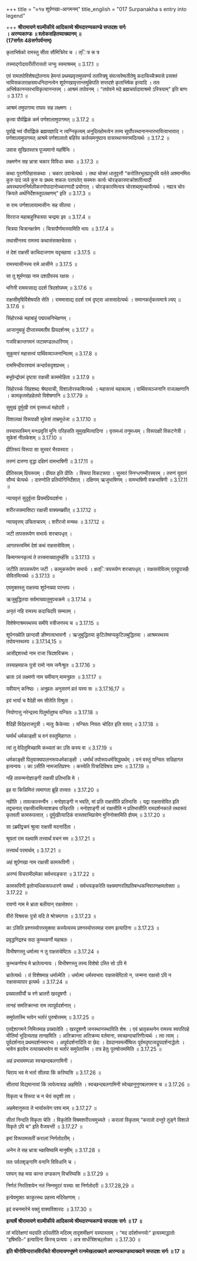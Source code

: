 +++
title = "०१७ शूर्पणखा-आगमनम्"
title_english = "017 Surpanakha s entry into legend"

+++
**श्रीरामायणे वाल्मीकीये आदिकाव्ये श्रीमदारण्यकाण्डे सप्तदशः सर्गः  
। अरण्यकाण्डः ॥ श्लोकसहितव्याख्यानम् ॥  
(17सर्गतः 48सर्गपर्यन्तम्)**

कृताभिषेको रामस्तु सीता सौमित्रिरेव च । त्ित्र त्त्र त्र

तस्माद्गोदावरीतीरात्ततो जग्मुः स्वमाश्रमम् ॥ 3.17.1 ॥

एवं रामतपोविशेषद्योतनाय हेमन्तं प्रथमप्रवृत्तमुपवर्ण्य ततस्त्रिषु संवत्सरेष्वतीतेषु कदाचिच्चैत्रमासे प्रसक्तं भाविसकलराक्षसवधनिदानत्वेन शूर्पणखावृत्तान्तमुक्षिपति सप्तदशे कृताभिषेक इत्यादि । ततः अभिषेकानन्तरभाविकृत्यानन्तरम् । आश्रमं तपोवनम् । “तपोवने मठे ब्रह्मचर्यादावाश्रमो ऽस्त्रियाम्” इति बाणः ॥ 3.17.1 ॥

आश्रमं तमुपागम्य राघवः सह लक्ष्मणः ।

कृत्वा पौर्वह्णिकं कर्म पर्णशालामुपागमत् ॥ 3.17.2 ॥

पूर्वाह्णे भवं पौर्वाह्णिकं ब्रह्मयज्ञादि न त्वग्निकृत्यम् अनुदितहोमत्वेन तस्य सूर्योपस्थानानन्तरभावित्वाभावात् । पर्णशालामुपागमत् आश्रमे पर्णशालातो बहिरेव कर्तव्यमनुष्ठाय वासस्थानमगमदित्यर्थः ॥ 3.17.2 ॥

उवास सुखितस्तत्र पूज्यमानो महर्षिभिः ।

लक्ष्मणेन सह भ्रात्रा चकार विविधाः कथाः ॥ 3.17.3 ॥

कथाः पुराणेतिहासकथाः । चकार उवाचेत्यर्थः । तथा चोक्तं धातुवृत्तौ “करोतिरभूतप्रादुर्भावे वर्तते अश्मानमितः कुरु पादं जले कुरु यः प्रथमः शकलः परापतेत् सस्मरुः कार्यः चोरङ्कारमाक्रोशतीत्यादौ अवस्थापननिर्मलीकरणोपादानोच्चारणादौ प्रयोगात् । चोरङ्कारमित्यत्र चोरशब्दमुच्चार्येत्यर्थः । नह्यत्र चोरः क्रियते अर्थनिर्देशस्तूपलक्षणम्” इति ॥ 3.17.3 ॥

स रामः पर्णशालायामासीनः सह सीतया ।

विरराज महाबाहुश्चित्रया चन्द्रमा इव ॥ 3.17.4 ॥

चित्रया चित्रानक्षत्रेण । चित्रापौर्णमास्यामिति भावः ॥ 3.17.4 ॥

तथासीनस्य रामस्य कथासंसक्तचेतसः ।

तं देशं राक्षसी काचिदाजगाम यदृच्छाया ॥ 3.17.5 ॥

रामस्यासीनस्य रामे आसीने ॥ 3.17.5 ॥

सा तु शूर्मणखा नाम दशग्रीवस्य रक्षसः ।

भगिनी राममासाद्य ददर्श त्रिदशोपमम् ॥ 3.17.6 ॥

राक्षसीमृषिर्विशेषयति सेति । राममासाद्य ददर्श रामं दृष्ट्वा आससादेत्यर्थः । समानकर्तृकत्वमात्रे ल्यप् ॥ 3.17.6 ॥

सिंहोरस्कं महाबाहुं पद्मपत्त्रनिभेक्षणम् ।

आजानुबाहुं दीप्तास्यमतीव प्रियदर्शनम् ॥ 3.17.7 ॥

गजविक्रान्तगमनं जटामण्डलधारिणम् ।

सुकुमारं महासत्त्वं पार्थिवव्यञ्जनान्वितम् ॥ 3.17.8 ॥

राममिन्दीवरश्यामं कन्दर्पसदृशप्रभम् ।

बभूवेन्द्रोपमं दृष्टवा राक्षसी काममोहिता ॥ 3.17.9 ॥

सिंहोरस्कं सिंहशब्दः श्रेष्ठवाची, विशालोरस्कमित्यर्थः । महासत्त्वं महाबलम् । पार्थिवव्यञ्जनानि राजलक्षणानि । कामकृतमोहहेतवो विशेषणानि ॥ 3.17.79 ॥

सुमुखं दुर्मुखी रामं वृत्तमध्यं महोदरी ।

विशालाक्षं विरूपाक्षी सुकेशं ताम्रमूर्धजा ॥ 3.17.10 ॥

तस्यास्तस्मिन् मनःप्रवृत्तिं मुनिः परिहसति सुमुखमित्यादिना । वृत्तमध्यं तनुमध्यम् । विरूपाक्षी विकटनेत्री । सुकेशं नीलकेशम् ॥ 3.17.10 ॥

प्रीतिरूपं विरूपा सा सुस्वरं भैरवस्वरा ।

तरुणं दारुणा वृद्धा दक्षिणं वामभाषिणी ॥ 3.17.11 ॥

प्रीतिरूपम् प्रियरूपम् । प्रीयत इति प्रीतिः । विरूपा विकटरूपा । सुस्वरं स्निग्धगम्भीरस्वरम् । तरुणं युवानं सौम्यं चेत्यर्थः । दारुणोति प्रतियोगिनिर्देशात् । दक्षिणम् ऋजुभाषिणम् । वामभाषिणी वक्रभाषिणी ॥ 3.17.11 ॥

न्यायवृत्तं सुदुर्वृत्ता प्रियमप्रियदर्शना ।

शरीरजसमाविष्टा राक्षसी वाक्यमब्रवीत् ॥ 3.17.12 ॥

न्यायवृत्तम् उचिताचारम् । शरीरजो मन्मथः ॥ 3.17.12 ॥

जटी तापसरूपेण सभार्यः शरचापधृत् ।

आगतस्त्वमिमं देशं कथं राक्षससेवितम् ।

किमागमनकृत्यं ते तत्त्वमाख्यातुमर्हसि ॥ 3.17.13 ॥

जटीति तापसरूपेण जटी । कामुकरूपेण सभार्यः । क्षत्ित्रयरूपेण शरचापधृत् । राक्षससेवितम् एतद्रूपासहैः सेवितमित्यर्थः ॥ 3.17.13 ॥

एवमुक्तस्तु राक्षस्या शूर्पनख्या परन्तपः ।

ऋजुबुद्धितया सर्वमाख्यातुमुपचक्रमे ॥ 3.17.14 ॥

अनृतं नहि रामस्य कदाचिदपि सम्मतम् ।

विशेषेणाश्रमस्थस्य समीपे स्त्रीजनस्य च ॥ 3.17.15 ॥

शूर्पनख्येति छान्दसौ ङीष्णत्वाभावनौ । ऋजुबुद्धितया कुटिलेष्वप्यकुटिलबुद्धितया । आश्रमस्थस्य तपोवनस्थस्य ॥ 3.17.14,15 ॥

आसीद्दशरथो नाम राजा त्रिदशविक्रमः ।

तस्याहमग्रजः पुत्रो रामो नाम जनैःश्रुतः ॥ 3.17.16 ॥

भ्राता ऽयं लक्ष्मणो नाम यमीयान् मामनुव्रतः ॥ 3.17.17 ॥

यवीयान् कनिष्ठः । अनुव्रतः अनुसरणं व्रतं यस्य सः ॥ 3.17.16,17 ॥

इयं भार्या च वैदेही मम सीतेति विश्रुता ।

नियोगात्तु नरेन्द्रस्य पितुर्मातुश्च यन्त्रितः ॥ 3.17.18 ॥

वैदिही विदेहराजपुत्री । मातुः कैकेय्याः । यन्त्रितः नियतः चोदित इति यावत् ॥ 3.17.18 ॥

घर्मार्थं धर्मकाङ्क्षी च वनं वस्तुमिहागतः ।

त्वां तु वेदितुमिच्छामि कथ्यतां का ऽसि कस्य वा ॥ 3.17.19 ॥

धर्मकाङ्क्षी पितृवाक्यपालनरूपधर्मकाङ्क्षी । धर्मार्थं तपोरूपधर्मसिद्ध्यर्थम् । वनं वस्तुं यन्त्रितः सन्निहागत इत्यन्वयः । का ऽसीति नामजातिप्रश्नः । कस्येति पित्रादिविषयः प्रश्नः ॥ 3.17.19 ॥

नहि तावन्मनोज्ञाङ्गी राक्षसी प्रतिभासि मे ।

इह वा किन्निमित्तं त्वमागता ब्रूहि तत्त्वतः ॥ 3.17.20 ॥

नहीति । तावत्कार्त्स्न्येन । मनोज्ञाङ्गी न भवति, मां प्रति राक्षसीति प्रतिभासि । यद्वा राक्षससेवित इति तद्वचनात् राक्षसीत्वमित्याशङ्य परिहरति । मनोज्ञाङ्गी त्वं राक्षसीति न प्रतिभासीति रामदर्शनकाले तथारूपं कृतवती कामरूपत्वात् । दुर्मुखीत्यादिकं वास्तवाभिप्रायेण मुनिनोक्तमिति ज्ञेयम् ॥ 3.17.20 ॥

सा ऽब्रवीद्वचनं श्रुत्वा राक्षसी मदनार्दिता ।

श्रूयतां राम वक्ष्यामि तत्त्वार्थं वचनं मम ॥ 3.17.21 ॥

तत्त्वार्थं परमार्थम् ॥ 3.17.21 ॥

अहं शूर्पणखा नाम राक्षसी कामरूपिणी ।

अरण्यं विचरामीदमेका सर्वभयङ्करा ॥ 3.17.22 ॥

कामरूपिणी इतोप्यधिकरूपधारणे समर्था । सर्वभयङ्करेति वक्ष्यमाणरतिप्रतिबन्धकनिवारणक्षमतोक्ता ॥ 3.17.22 ॥

रावणो नाम मे भ्राता बलीयान् राक्षसेश्वरः ।

वीरो विश्रवसः पुत्रो यदि ते श्रोत्रमागतः ॥ 3.17.23 ॥

का ऽसिति प्रश्नस्योत्तरमुक्त्वा कस्येत्यस्य प्रश्नस्योत्तरमाह रावण इत्यादिना ॥ 3.17.23 ॥

प्रवृद्धनिद्रश्च सदा कुम्भकर्णो महाबलः ।

विभीषणस्तु धर्मात्मा न तु राक्षसचेष्टितः ॥ 3.17.24 ॥

कुम्भकर्णश्च मे भ्रातेत्यन्वयः । विभीषणस्तु तस्य विशेषो ऽस्ति सो ऽपि मे

भ्रातेत्यर्थः । तं विशेषमाह धर्मात्मेति । धर्मात्मा धर्मस्वभावः राक्षसचेष्टितो न, जन्मना राक्षसो ऽपि न राक्षसव्यापार इत्यर्थः ॥ 3.17.24 ॥

प्रख्यातवीर्यौ च रणे भ्रातरौ खरदूषणौ ।

तानहं समतिक्रान्ता राम त्वापूर्वदर्शनात् ।

समुपेतास्मि भावेन भर्तारं पुरुषोत्तमम् ॥ 3.17.25 ॥

एतद्देशागमने निमित्तमाह प्रख्यातेति । खरदूशणौ जनस्थानस्थाविति शेषः । एवं भ्रातृकथनेन रामस्य स्वपरिग्रहे भीतिर्मा भूदित्यताह तानहमिति । अतिक्रान्ता अतिक्रम्य वर्तमाना, स्वच्छन्दचारिणीत्यर्थः । त्वा त्वाम् । पूर्वदर्शनात् प्रथमदर्शनमारभ्य । अपूर्वदर्शनादिति वा छेदः । देवदानवमर्त्येष्वितः पूर्वमदृष्टत्वद्रूपदर्शनाद्धेतोः । भावेन हृदयेन रत्याख्यभावेन वा भर्तारं समुपेतास्मि । तत्र हेतुः पुरुषोत्तममिति ॥ 3.17.25 ॥

अहं प्रभावमम्पन्ना स्वच्छन्दबलगामिनी ।

चिराय भव मे भर्ता सीतया किं करिष्यसि ॥ 3.17.26 ॥

सीतायां विद्यमानायां किं त्वयेत्यत्राह अहमिति । स्वच्छन्दबलगामिनी स्वेच्छानुगुणबलगमना च ॥ 3.17.26 ॥

विकृता च विरूपा च न चेयं सदृशी तव ।

अहमेवानुरूपा ते भार्यारूपेण पश्य माम् ॥ 3.17.27 ॥

सीतां निन्दति विकृता चेति । विकृतेति विषमशरीरत्वमुच्यते । करालां विकृताम् “करालो दन्तुरे तुङ्गे विशाले विकृते ऽपि च” इति वैजयन्ती ॥ 3.17.27 ॥

इमां विरूपामसतीं करालां निर्णतोदरीम् ।

अनेन ते सह भ्रात्रा भक्षयिष्यामि मानुषीम् ॥ 3.17.28 ॥

ततः पर्वतशृङ्गाणि वनानि विविधानि च ।

पश्यन् सह मया कान्त दण्डकान् विचरिष्यसि ॥ 3.17.29 ॥

निर्णतं निरतिशयेन नतं निम्नमुदरं यस्याः सा निर्णतोदरी ॥ 3.17.28,29 ॥

इत्येवमुक्तः काकुत्स्थः प्रहस्य मदिरेक्षणाम् ।

इदं वचनमारेभे वक्तुं वाक्यविशारदः ॥ 3.17.30 ॥

**इत्यार्षे श्रीरामायणे वाल्मीकीये आदिकाव्ये श्रीमदारण्यकाण्डे सप्तदशः सर्गः ॥ 17 ॥**

तां मदिरेक्षणां मदयति दर्पयतीति मदिरम् तादृशमीक्षणं यस्यास्ताम् । “मद दर्पशोभनयोः” इत्यस्माद्धातोः “इषिमदि–” इत्यादिना किरच् प्रत्ययः । अत्र सार्धत्रिंशच्छ्लोकाः ॥ 3.17.30 ॥

**इति श्रीगोविन्दराजविरचिते श्रीरामायणभूषणे रत्नमेखलाख्याने आरण्यकाण्डव्याख्याने सप्तदशः सर्गः ॥ 17 ॥**
